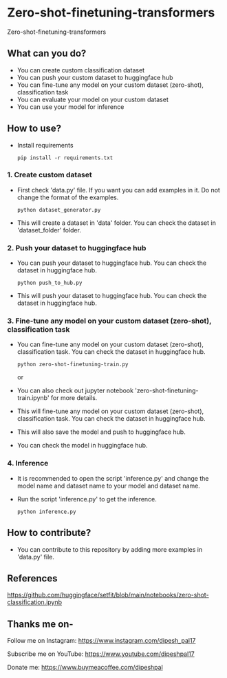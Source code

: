 # Zero-shot-finetuning-transformers
 Zero-shot-finetuning-transformers


## What can you do?

- You can create custom classification dataset 
- You can push your custom dataset to huggingface hub
- You can fine-tune any model on your custom dataset (zero-shot), classification task
- You can evaluate your model on your custom dataset
- You can use your model for inference

## How to use?

- Install requirements

  ```commandline
  pip install -r requirements.txt
  ```

### 1. Create custom dataset

- First check 'data.py' file. If you want you can add examples in it. Do not change the format of the examples.

    ```commandline
    python dataset_generator.py
    ```
  
- This will create a dataset in 'data' folder. You can check the dataset in 'dataset_folder' folder.

### 2. Push your dataset to huggingface hub

- You can push your dataset to huggingface hub. You can check the dataset in huggingface hub.

    ```commandline
    python push_to_hub.py
    ```
  
- This will push your dataset to huggingface hub. You can check the dataset in huggingface hub.

### 3. Fine-tune any model on your custom dataset (zero-shot), classification task

- You can fine-tune any model on your custom dataset (zero-shot), classification task. You can check the dataset in huggingface hub.

    ```commandline
    python zero-shot-finetuning-train.py
    ```
  
  or
- You can also check out jupyter notebook 'zero-shot-finetuning-train.ipynb' for more details.
  
- This will fine-tune any model on your custom dataset (zero-shot), classification task. You can check the dataset in huggingface hub.
- This will also save the model and push to huggingface hub.
- You can check the model in huggingface hub.


### 4. Inference

- It is recommended to open the script 'inference.py' and change the model name and dataset name to your model and dataset name.

- Run the script 'inference.py' to get the inference.

    ```commandline
    python inference.py
    ```
  

## How to contribute?

- You can contribute to this repository by adding more examples in 'data.py' file.

## References
https://github.com/huggingface/setfit/blob/main/notebooks/zero-shot-classification.ipynb


## Thanks me on-
Follow me on Instagram: https://www.instagram.com/dipesh_pal17

Subscribe me on YouTube: https://www.youtube.com/dipeshpal17

Donate me: https://www.buymeacoffee.com/dipeshpal
